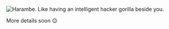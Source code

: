 ![Harambe. Like having an intelligent hacker gorilla beside you.](https://github.com/harambe-tool/.github/assets/83015532/c7c49c4b-7c53-4138-a75e-8861b4c63083)

More details soon 😉
